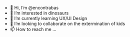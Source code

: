 - 👋 Hi, I’m @encontrabas
- 👀 I’m interested in dinosaurs
- 🌱 I’m currently learning UX/UI Design
- 💞️ I’m looking to collaborate on the extermination of kids
- 📫 How to reach me ...

<!---
encontrabas/encontrabas is a ✨ special ✨ repository because its `README.md` (this file) appears on your GitHub profile.
You can click the Preview link to take a look at your changes.
--->
